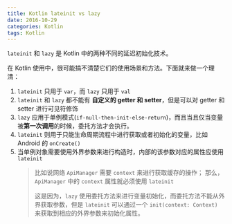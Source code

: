 ```yaml
---
title: Kotlin lateinit vs lazy
date: 2016-10-29
categories: Kotlin
tags: Kotlin
---
```


`lateinit` 和 `lazy` 是 Kotlin 中的两种不同的延迟初始化技术。

在 Kotlin 使用中，很可能搞不清楚它们的使用场景和方法。下面就来做一个理清：

1. `lateinit` 只用于 `var`，而 `lazy` 只用于 `val`
2. `lateinit` 和 `lazy` 都不能有 **自定义的 getter 和 setter**，但是可以对 getter 和 setter 进行可见符修饰
3. `lazy` 应用于单例模式(`if-null-then-init-else-return`)，而且当且仅当变量被**第一次调用**的时候，委托方法才会执行。
4. `lateinit` 则用于只能生命周期流程中进行获取或者初始化的变量，比如 Android 的 `onCreate()`
5. 当单例对象需要使用外界参数来进行构造时，内部的该参数对应的属性应使用 `lateinit`
    > 比如说网络 `ApiManager` 需要 `context` 来进行获取缓存的操作；
    > 那么，`ApiManager` 中的 `context` 属性就必须使用 `lateinit`
    >
    > 这是因为，`lazy` 使用委托方法来进行变量初始化，而委托方法不能从外界获取参数，但是 `lateinit` 可以通过一个 `init(context: Context)` 来获取到相应的外界参数来初始化属性。
